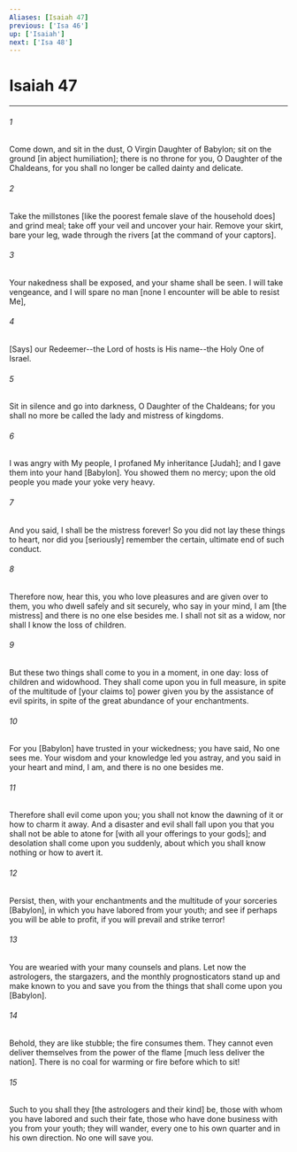```yaml
---
Aliases: [Isaiah 47]
previous: ['Isa 46']
up: ['Isaiah']
next: ['Isa 48']
---
```

# Isaiah 47

***














###### 1 






Come down, and sit in the dust, O Virgin Daughter of Babylon; sit on the ground [in abject humiliation]; there is no throne for you, O Daughter of the Chaldeans, for you shall no longer be called dainty and delicate. 













###### 2 






Take the millstones [like the poorest female slave of the household does] and grind meal; take off your veil and uncover your hair. Remove your skirt, bare your leg, wade through the rivers [at the command of your captors]. 













###### 3 






Your nakedness shall be exposed, and your shame shall be seen. I will take vengeance, and I will spare no man [none I encounter will be able to resist Me], 













###### 4 






[Says] our Redeemer--the Lord of hosts is His name--the Holy One of Israel. 













###### 5 






Sit in silence and go into darkness, O Daughter of the Chaldeans; for you shall no more be called the lady and mistress of kingdoms. 













###### 6 






I was angry with My people, I profaned My inheritance [Judah]; and I gave them into your hand [Babylon]. You showed them no mercy; upon the old people you made your yoke very heavy. 













###### 7 






And you said, I shall be the mistress forever! So you did not lay these things to heart, nor did you [seriously] remember the certain, ultimate end of such conduct. 













###### 8 






Therefore now, hear this, you who love pleasures and are given over to them, you who dwell safely and sit securely, who say in your mind, I am [the mistress] and there is no one else besides me. I shall not sit as a widow, nor shall I know the loss of children. 













###### 9 






But these two things shall come to you in a moment, in one day: loss of children and widowhood. They shall come upon you in full measure, in spite of the multitude of [your claims to] power given you by the assistance of evil spirits, in spite of the great abundance of your enchantments. 













###### 10 






For you [Babylon] have trusted in your wickedness; you have said, No one sees me. Your wisdom and your knowledge led you astray, and you said in your heart and mind, I am, and there is no one besides me. 













###### 11 






Therefore shall evil come upon you; you shall not know the dawning of it or how to charm it away. And a disaster and evil shall fall upon you that you shall not be able to atone for [with all your offerings to your gods]; and desolation shall come upon you suddenly, about which you shall know nothing or how to avert it. 













###### 12 






Persist, then, with your enchantments and the multitude of your sorceries [Babylon], in which you have labored from your youth; and see if perhaps you will be able to profit, if you will prevail and strike terror! 













###### 13 






You are wearied with your many counsels and plans. Let now the astrologers, the stargazers, and the monthly prognosticators stand up and make known to you and save you from the things that shall come upon you [Babylon]. 













###### 14 






Behold, they are like stubble; the fire consumes them. They cannot even deliver themselves from the power of the flame [much less deliver the nation]. There is no coal for warming or fire before which to sit! 













###### 15 






Such to you shall they [the astrologers and their kind] be, those with whom you have labored and such their fate, those who have done business with you from your youth; they will wander, every one to his own quarter and in his own direction. No one will save you.
